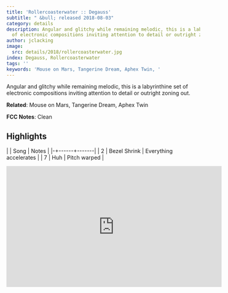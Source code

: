```yaml
---
title: 'Rollercoasterwater :: Degauss'
subtitle: " &bull; released 2018-08-03"
category: details
description: Angular and glitchy while remaining melodic, this is a labyrinthine set
  of electronic compositions inviting attention to detail or outright zoning out.
author: jclacking
image:
  src: details/2018/rollercoasterwater.jpg
index: Degauss, Rollercoasterwater
tags: ''
keywords: 'Mouse on Mars, Tangerine Dream, Aphex Twin, '
---
```

Angular and glitchy while remaining melodic, this is a labyrinthine set of electronic compositions inviting attention to detail or outright zoning out.<!--more-->

**Related**: Mouse on Mars, Tangerine Dream, Aphex Twin

**FCC Notes**: Clean

## Highlights

| | Song | Notes |
|-+------+-------|
| 2 | Bezel Shrink | Everything accelerates |
| 7 | Huh | Pitch warped |

<div class="tlo-detail-video"><iframe width="560" height="315" src="https://www.youtube.com/embed/GJJq5kruuic" frameborder="0" allow="autoplay; encrypted-media" allowfullscreen></iframe></div>

